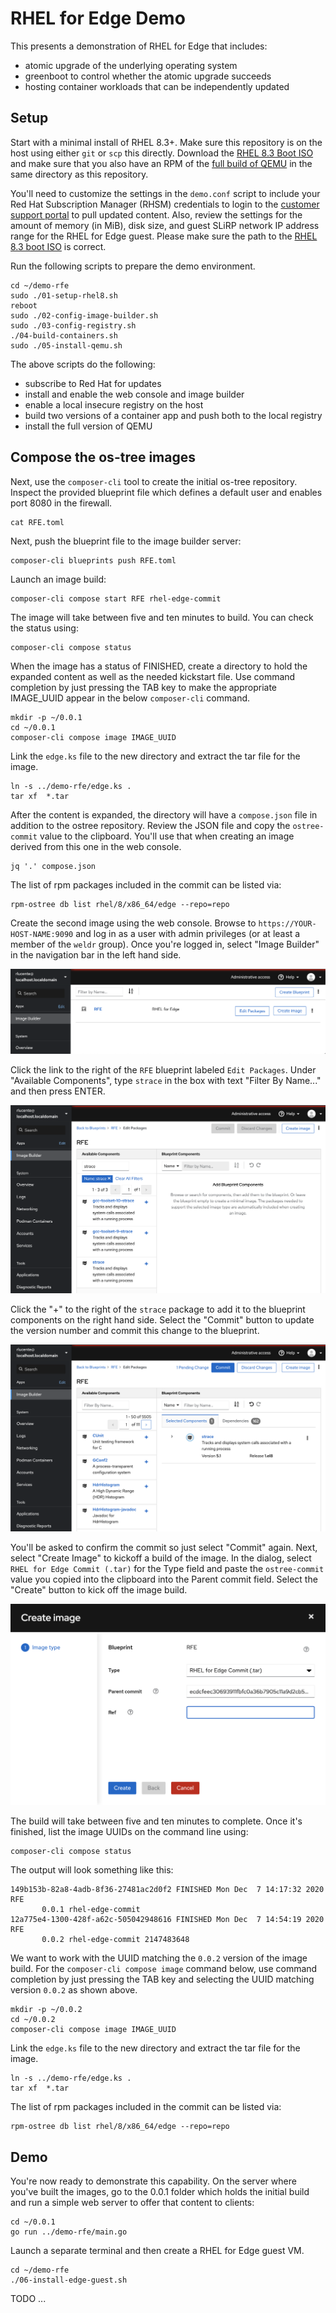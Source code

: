 # RHEL for Edge Demo
This presents a demonstration of RHEL for Edge that includes:
* atomic upgrade of the underlying operating system
* greenboot to control whether the atomic upgrade succeeds
* hosting container workloads that can be independently updated

## Setup 
Start with a minimal install of RHEL 8.3+. Make sure this repository
is on the host using either `git` or `scp` this directly.  Download the
[RHEL 8.3 Boot ISO](https://access.redhat.com/downloads/content/479/ver=/rhel---8/8.3/x86_64/product-software)
and make sure that you
also have an RPM of the [full build of QEMU](https://github.com/ajacocks/qemu)
in the same directory as this repository.

You'll need to customize the settings in the `demo.conf` script to
include your Red Hat Subscription Manager (RHSM) credentials to
login to the [customer support portal](https://access.redhat.com)
to pull updated content. Also, review the settings for the amount
of memory (in MiB), disk size, and guest SLiRP network IP address
range for the RHEL for Edge guest.  Please make sure the path to the
[RHEL 8.3 boot ISO](https://access.redhat.com/downloads/content/479/ver=/rhel---8/8.3/x86_64/product-software) is correct.

Run the following scripts to prepare the demo environment.

    cd ~/demo-rfe
    sudo ./01-setup-rhel8.sh
    reboot
    sudo ./02-config-image-builder.sh
    sudo ./03-config-registry.sh
    ./04-build-containers.sh
    sudo ./05-install-qemu.sh

The above scripts do the following:
* subscribe to Red Hat for updates
* install and enable the web console and image builder
* enable a local insecure registry on the host
* build two versions of a container app and push both to the local registry
* install the full version of QEMU

## Compose the os-tree images
Next, use the `composer-cli` tool to create the initial os-tree
repository. Inspect the provided blueprint file which defines a
default user and enables port 8080 in the firewall.

    cat RFE.toml

Next, push the blueprint file to the image builder server:

    composer-cli blueprints push RFE.toml

Launch an image build:

    composer-cli compose start RFE rhel-edge-commit

The image will take between five and ten minutes to build. You can
check the status using:

    composer-cli compose status

When the image has a status of FINISHED, create a directory to hold
the expanded content as well as the needed kickstart file. Use
command completion by just pressing the TAB key to make the appropriate
IMAGE_UUID appear in the below `composer-cli` command.

    mkdir -p ~/0.0.1
    cd ~/0.0.1
    composer-cli compose image IMAGE_UUID

Link the `edge.ks` file to the new directory and extract the tar
file for the image.

    ln -s ../demo-rfe/edge.ks .
    tar xf  *.tar

After the content is expanded, the directory will have a `compose.json`
file in addition to the ostree repository. Review the JSON file and
copy the `ostree-commit` value to the clipboard. You'll use that
when creating an image derived from this one in the web console.

    jq '.' compose.json

The list of rpm packages included in the commit can be listed via:

    rpm-ostree db list rhel/8/x86_64/edge --repo=repo

Create the second image using the web console. Browse to
`https://YOUR-HOST-NAME:9090` and log in as a user with admin
privileges (or at least a member of the `weldr` group). Once you're
logged in, select "Image Builder" in the navigation bar in the left
hand side.

![Image Builder](/images/image-builder.png)

Click the link to the right of the `RFE` blueprint labeled `Edit
Packages`. Under "Available Components", type `strace` in the box
with text "Filter By Name..." and then press ENTER.

![Filter Packages](/images/filter-packages.png)

Click the "+" to the right of the `strace` package to add it to the
blueprint components on the right hand side. Select the "Commit"
button to update the version number and commit this change to the
blueprint.

![Commit Change](/images/pre-commit.png)

You'll be asked to confirm the commit so just select "Commit" again.
Next, select "Create Image" to kickoff a build of the image. In the
dialog, select `RHEL for Edge Commit (.tar)` for the Type field and
paste the `ostree-commit` value you copied into the clipboard into
the Parent commit field. Select the "Create" button to kick off the
image build.

![Create Image](/images/create-image.png)

The build will take between five and ten minutes to complete. Once
it's finished, list the image UUIDs on the command line using:

    composer-cli compose status

The output will look something like this:

    149b153b-82a8-4adb-8f36-27481ac2d0f2 FINISHED Mon Dec  7 14:17:32 2020 RFE
           0.0.1 rhel-edge-commit
    12a775e4-1300-428f-a62c-505042948616 FINISHED Mon Dec  7 14:54:19 2020 RFE
           0.0.2 rhel-edge-commit 2147483648

We want to work with the UUID matching the `0.0.2` version of the
image build. For the `composer-cli compose image` command below,
use command completion by just pressing the TAB key and selecting
the UUID matching version `0.0.2` as shown above.

    mkdir -p ~/0.0.2
    cd ~/0.0.2
    composer-cli compose image IMAGE_UUID

Link the `edge.ks` file to the new directory and extract the tar
file for the image.

    ln -s ../demo-rfe/edge.ks .
    tar xf  *.tar

The list of rpm packages included in the commit can be listed via:

    rpm-ostree db list rhel/8/x86_64/edge --repo=repo

## Demo
You're now ready to demonstrate this capability. On the server where
you've built the images, go to the 0.0.1 folder which holds the initial
build and run a simple web server to offer that content to clients:

    cd ~/0.0.1
    go run ../demo-rfe/main.go

Launch a separate terminal and then create a RHEL for Edge guest VM.

    cd ~/demo-rfe
    ./06-install-edge-guest.sh

TODO ...

